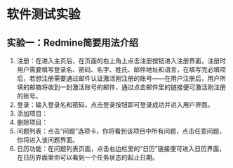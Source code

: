 # 软件测试实验
## 实验一：Redmine简要用法介绍
1. 注册：在进入主页后，在页面的右上角上点击注册按钮进入注册界面，注册时用户需要填写登录名、密码、名字、姓氏、邮件地址和语言，在填写完必填项后，若想注册需要通过邮件认证激活刚注册的账号——在用户注册后，用户所填的邮箱将收到一封激活账号的邮件，通过点击邮件里的链接便可激活刚注册的账号。
2. 登录：输入登录名和密码，点击登录按钮即可登录成功并进入用户界面。
3. 添加项目：
4. 删除项目：
5. 问题列表：点击“问题”选项卡，你将看到该项目中所有问题，点击任意问题，你将进入该问题界面。
6. 日历功能：在问题列表页面，点击右边栏里的“日历”链接便可进入日历界面，在日历界面里你可以看到一个任务状态的起止日期。
